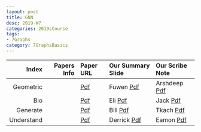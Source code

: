 ```yaml
---
layout: post
title: GNN   
desc: 2019-W7
categories: 2019sCourse
tags:
- 7Graphs
category: 7GraphsBasics
---
```


| Index | Papers Info | Paper URL| Our Summary Slide |Our Scribe Note |
| -----: | -------------------------------: | :----- | :----- | :----- | 
|  Geometric |      | [Pdf]() | Fuwen [Pdf]() | Arshdeep [Pdf]() | 
|  Bio |      | [Pdf]() | Eli [Pdf]() | Jack [Pdf]() | 
|  Generate |      | [Pdf]() | Bill [Pdf]() | Tkach [Pdf]() | 
|  Understand |      | [Pdf]() | Derrick [Pdf]() | Eamon [Pdf]() | 
